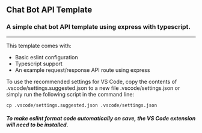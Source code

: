 ## Chat Bot API Template
### A simple chat bot API template using express with typescript.
---
This template comes with: 
* Basic eslint configuration
* Typescript support
* An example request/response API route using express

To use the recommended settings for VS Code, copy the contents of .vscode/settings.suggested.json to a new file .vscode/settings.json or simply run the following script in the command line:
```
cp .vscode/settings.suggested.json .vscode/settings.json
``` 
##### _To make eslint format code automatically on save, the VS Code extension will need to be installed._